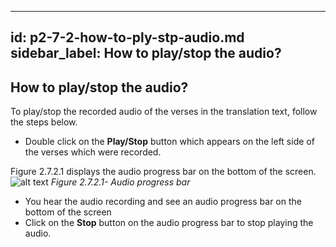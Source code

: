 ---
id: p2-7-2-how-to-ply-stp-audio.md
sidebar_label: How to play/stop the audio?
-------
## How to play/stop the audio?
To play/stop the recorded audio of the verses in the translation text, follow the steps below.

* Double click on the **Play/Stop** button which appears on the left side of the verses which were recorded.

Figure 2.7.2.1  displays the audio progress bar on the bottom of the screen. 
![alt text](../../../static\AutographaLiveImages\Audio-mode\audio-progress-bar-fig-2.7.2.1.jpg 'Audio progress bar')
_Figure 2.7.2.1- Audio progress bar_

* You hear the audio recording and see an audio progress bar on the bottom of the screen
* Click on the **Stop** button on the audio progress bar to stop playing the audio.

